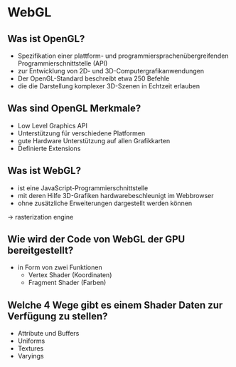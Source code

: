 # WebGL



## Was ist OpenGL?

* Spezifikation einer plattform- und programmiersprachenübergreifenden Programmierschnittstelle (API) 
* zur Entwicklung von 2D- und 3D-Computergrafikanwendungen 
* Der OpenGL-Standard beschreibt etwa 250 Befehle
* die die Darstellung komplexer 3D-Szenen in Echtzeit erlauben



## Was sind OpenGL Merkmale?

* Low Level Graphics API
* Unterstützung für verschiedene Platformen
* gute Hardware Unterstützung auf allen Grafikkarten
* Definierte Extensions



## Was ist WebGL?

* ist eine JavaScript-Programmierschnittstelle
* mit deren Hilfe 3D-Grafiken hardwarebeschleunigt im Webbrowser 
* ohne zusätzliche Erweiterungen dargestellt werden können

$\to$ rasterization engine



## Wie wird der Code von WebGL der GPU bereitgestellt?

* in Form von zwei Funktionen
  * Vertex Shader (Koordinaten)
  * Fragment Shader (Farben)



## Welche 4 Wege gibt es einem Shader Daten zur Verfügung zu stellen?

* Attribute und Buffers
* Uniforms
* Textures
* Varyings



